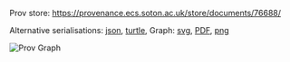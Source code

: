 
Prov store: https://provenance.ecs.soton.ac.uk/store/documents/76688/
	
Alternative serialisations: [json](https://provenance.ecs.soton.ac.uk/store/documents/76688.json), [turtle](https://provenance.ecs.soton.ac.uk/store/documents/76688.ttl), 
Graph: [svg](https://provenance.ecs.soton.ac.uk/store/documents/76688.svg), [PDF](https://provenance.ecs.soton.ac.uk/store/documents/76688.pdf), [png](https://provenance.ecs.soton.ac.uk/store/documents/76688.png)

![Prov Graph](https://provenance.ecs.soton.ac.uk/store/documents/76688.png)

		